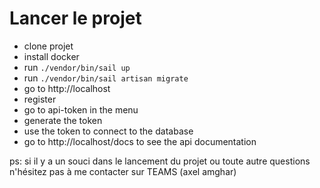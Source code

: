 # Lancer le projet

- clone projet
- install docker
- run `./vendor/bin/sail up`
- run `./vendor/bin/sail artisan migrate`
- go to http://localhost
- register
- go to api-token in the menu
- generate the token
- use the token to connect to the database
- go to http://localhost/docs to see the api documentation

ps: si il y a un souci dans le lancement du projet ou toute autre questions n'hésitez pas à me contacter sur TEAMS (axel amghar)
